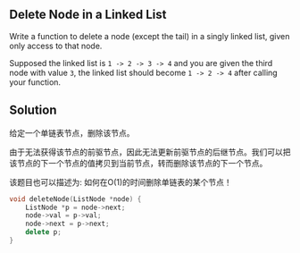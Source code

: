 ## Delete Node in a Linked List 

Write a function to delete a node (except the tail) in a singly linked list, given only access to that node.

Supposed the linked list is `1 -> 2 -> 3 -> 4` and you are given the third node with value `3`, the linked list should become `1 -> 2 -> 4` after calling your function.

## Solution

给定一个单链表节点，删除该节点。

由于无法获得该节点的前驱节点，因此无法更新前驱节点的后继节点。我们可以把该节点的下一个节点的值拷贝到当前节点，转而删除该节点的下一个节点。

该题目也可以描述为: 如何在O(1)的时间删除单链表的某个节点！

```cpp
void deleteNode(ListNode *node) {
	ListNode *p = node->next;
	node->val = p->val;
	node->next = p->next;
	delete p;
}
```
